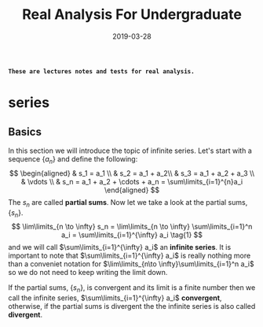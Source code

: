 ﻿---
title: "Real Analysis For Undergraduate"
collection: teaching
type: "Workshop"
permalink: /teaching/series
venue: "China University of Petroleum at Beijing, Science"
date: 2019-03-28
location: "City, Country"
---
**`These are lectures notes and tests for real analysis.`**

# series

## Basics
In this section we will introduce the topic of infinite series. Let's start with a sequence $\left\{a_n\right\}$ and define the following:
$$ 
\begin{aligned}
     & s_1 = a_1 \\
     & s_2 = a_1 + a_2\\
     & s_3 = a_1 + a_2 + a_3 \\
     & \vdots \\
     & s_n = a_1 + a_2 + \cdots + a_n = \sum\limits_{i=1}^{n}a_i
\end{aligned}
$$
The $s_n$ are called **partial sums**. Now let we take a look at the partial sums, $\left\{s_n\right\}$. 
$$
	\lim\limits_{n \to \infty} s_n = \lim\limits_{n \to \infty} \sum\limits_{i=1}^n a_i 
	= \sum\limits_{i=1}^{\infty} a_i 
	\tag{1}
$$
and we will call $\sum\limits_{i=1}^{\infty} a_i$ an **infinite series**.  It is important to note that $\sum\limits_{i=1}^{\infty} a_i$ is really nothing more than a conveniet notation for $\lim\limits_{n\to \infty}\sum\limits_{i=1}^n a_i$ so we do not need to keep writing the limit down. 

If the partial sums, $\left\{s_n\right\}$, is convergent and its limit is a finite number then we call the infinite series, $\sum\limits_{i=1}^{\infty} a_i$ **convergent**, otherwise, if the partial sums is divergent the the infinite series is also called **divergent**.




